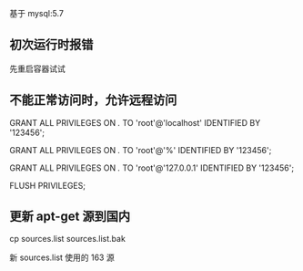 基于 mysql:5.7

## 初次运行时报错

先重启容器试试

## 不能正常访问时，允许远程访问

GRANT ALL PRIVILEGES ON *.* TO 'root'@'localhost' IDENTIFIED BY '123456';

GRANT ALL PRIVILEGES ON *.* TO 'root'@'%' IDENTIFIED BY '123456';

GRANT ALL PRIVILEGES ON *.* TO 'root'@'127.0.0.1' IDENTIFIED BY '123456';

FLUSH PRIVILEGES;

## 更新 apt-get 源到国内

cp sources.list sources.list.bak

新 sources.list 使用的 163 源